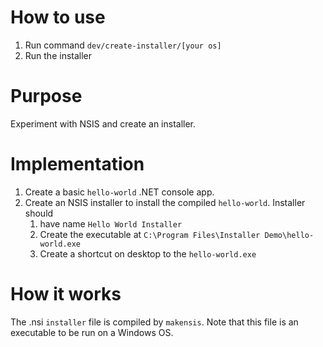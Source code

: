 # How to use
1. Run command `dev/create-installer/[your os]`
1. Run the installer

# Purpose
Experiment with NSIS and create an installer.

# Implementation
1. Create a basic `hello-world` .NET console app.
1. Create an NSIS installer to install the compiled `hello-world`. Installer should
    1. have name `Hello World Installer`
    1. Create the executable at `C:\Program Files\Installer Demo\hello-world.exe`
    1. Create a shortcut on desktop to the `hello-world.exe`

# How it works
The .nsi `installer` file is compiled by `makensis`. Note that this file is an executable to be run on a Windows OS.
